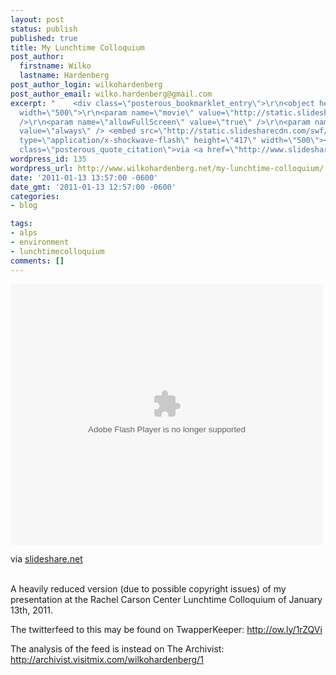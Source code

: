 ```yaml
---
layout: post
status: publish
published: true
title: My Lunchtime Colloquium
post_author:
  firstname: Wilko
  lastname: Hardenberg
post_author_login: wilkohardenberg
post_author_email: wilko.hardenberg@gmail.com
excerpt: "    <div class=\"posterous_bookmarklet_entry\">\r\n<object height=\"417\"
  width=\"500\">\r\n<param name=\"movie\" value=\"http://static.slidesharecdn.com/swf/ssplayer2.swf?doc=lunchtimecolloquiumreduxhardenberg-110113073417-phpapp01&amp;stripped_title=lunchtime-colloquiumredux-hardenberg\"
  />\r\n<param name=\"allowFullScreen\" value=\"true\" />\r\n<param name=\"allowScriptAccess\"
  value=\"always\" /> <embed src=\"http://static.slidesharecdn.com/swf/ssplayer2.swf?doc=lunchtimecolloquiumreduxhardenberg-110113073417-phpapp01&amp;stripped_title=lunchtime-colloquiumredux-hardenberg\"
  type=\"application/x-shockwave-flash\" height=\"417\" width=\"500\"></embed>\r\n</object>\r\n<div
  class=\"posterous_quote_citation\">via <a href=\"http://www.slideshare.net/wilkohardenberg/lunchtime-colloquiumredux-hardenberg\">slideshare.net</a></div>\r\n"
wordpress_id: 135
wordpress_url: http://www.wilkohardenberg.net/my-lunchtime-colloquium/
date: '2011-01-13 13:57:00 -0600'
date_gmt: '2011-01-13 12:57:00 -0600'
categories:
- blog

tags:
- alps
- environment
- lunchtimecolloquium
comments: []
---
```

<div class="posterous_bookmarklet_entry">
<object height="417" width="500"><param name="movie" value="http://static.slidesharecdn.com/swf/ssplayer2.swf?doc=lunchtimecolloquiumreduxhardenberg-110113073417-phpapp01&amp;stripped_title=lunchtime-colloquiumredux-hardenberg" /><param name="allowFullScreen" value="true" /><param name="allowScriptAccess" value="always" /><embed src="http://static.slidesharecdn.com/swf/ssplayer2.swf?doc=lunchtimecolloquiumreduxhardenberg-110113073417-phpapp01&amp;stripped_title=lunchtime-colloquiumredux-hardenberg" type="application/x-shockwave-flash" height="417" width="500"></embed><br />
</object></p>
<div class="posterous_quote_citation">via <a href="http://www.slideshare.net/wilkohardenberg/lunchtime-colloquiumredux-hardenberg">slideshare.net</a></div><br />
<a id="more"></a><a id="more-135"></a>
<p>A heavily reduced version (due to possible copyright issues) of my presentation at the Rachel Carson Center Lunchtime Colloquium of January 13th, 2011.</p></p>
<p>The twitterfeed to this may be found on TwapperKeeper: <a href="http://ow.ly/1rZQVi">http://ow.ly/1rZQVi</a></p></p>
<p>The analysis of the feed is instead on The Archivist: <a href="http://archivist.visitmix.com/wilkohardenberg/1">http://archivist.visitmix.com/wilkohardenberg/1</a></p><br />
</div>
